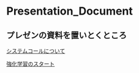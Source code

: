 # Presentation_Document

## プレゼンの資料を置いとくところ

[システムコールについて](https://gitpitch.com/Kose-i/Plesentation_Document?p=2019-02-09/)

[強化学習のスタート](https://gitpitch.com/Kose-i/Plesentation_Document?p=2019-04-13/)

